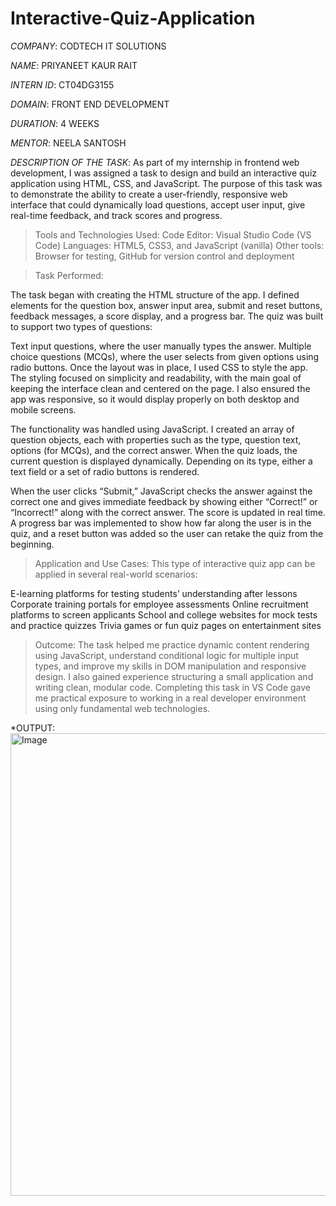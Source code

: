 # Interactive-Quiz-Application

*COMPANY*: CODTECH IT SOLUTIONS

*NAME*: PRIYANEET KAUR RAIT

*INTERN ID*: CT04DG3155

*DOMAIN*: FRONT END DEVELOPMENT

*DURATION*: 4 WEEKS

*MENTOR*: NEELA SANTOSH

*DESCRIPTION OF THE TASK*:
              As part of my internship in frontend web development, I was assigned a task to design and build an interactive quiz application using HTML, CSS, and JavaScript. The purpose of this task was to demonstrate the ability to create a user-friendly, responsive web interface that could dynamically load questions, accept user input, give real-time feedback, and track scores and progress.

>Tools and Technologies Used:
>Code Editor: Visual Studio Code (VS Code)
>Languages: HTML5, CSS3, and JavaScript (vanilla)
>Other tools: Browser for testing, GitHub for version control and deployment

>Task Performed:

The task began with creating the HTML structure of the app. I defined elements for the question box, answer input area, submit and reset buttons, feedback messages, a score display, and a progress bar. The quiz was built to support two types of questions:

Text input questions, where the user manually types the answer.
Multiple choice questions (MCQs), where the user selects from given options using radio buttons.
Once the layout was in place, I used CSS to style the app. The styling focused on simplicity and readability, with the main goal of keeping the interface clean and centered on the page. I also ensured the app was responsive, so it would display properly on both desktop and mobile screens.

The functionality was handled using JavaScript. I created an array of question objects, each with properties such as the type, question text, options (for MCQs), and the correct answer. When the quiz loads, the current question is displayed dynamically. Depending on its type, either a text field or a set of radio buttons is rendered.

When the user clicks “Submit,” JavaScript checks the answer against the correct one and gives immediate feedback by showing either “Correct!” or “Incorrect!” along with the correct answer. The score is updated in real time. A progress bar was implemented to show how far along the user is in the quiz, and a reset button was added so the user can retake the quiz from the beginning.

>Application and Use Cases: 
>This type of interactive quiz app can be applied in several real-world scenarios:

E-learning platforms for testing students’ understanding after lessons
Corporate training portals for employee assessments
Online recruitment platforms to screen applicants
School and college websites for mock tests and practice quizzes
Trivia games or fun quiz pages on entertainment sites

>Outcome: The task helped me practice dynamic content rendering using JavaScript, understand conditional logic for multiple input types, and improve my skills in DOM manipulation and responsive design. I also gained experience structuring a small application and writing clean, modular code. Completing this task in VS Code gave me practical exposure to working in a real developer environment using only fundamental web technologies.

*OUTPUT:
<img width="952" height="740" alt="Image" src="https://github.com/user-attachments/assets/19c6073c-cca8-4941-a4bf-c2cb65da3a12" />
